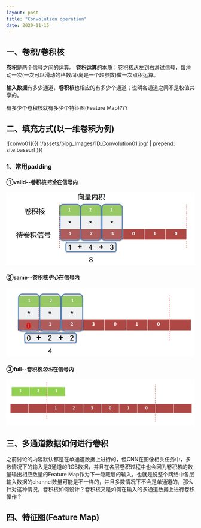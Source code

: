 ```yaml
---
layout: post
title: "Convolution operation"
date: 2020-11-15
---
```


## 一、卷积/卷积核

**卷积**是两个信号之间的运算。
**卷积运算**的本质：卷积核从左到右滑过信号，每滑动一次(一次可以滑动的格数/距离是一个超参数)做一次点积运算。

**输入数据**有多少通道，**卷积核**也相应的有多少个通道；说明各通道之间不是权值共享的。

有多少个卷积核就有多少个特征图(Feature Map)???


## 二、填充方式(以一维卷积为例)

![convo01]({{ '/assets/blog_Images/1D_Convolution01.jpg' | prepend: site.baseurl }})

### 1、常用padding

#### ①valid--卷积核*完全*在信号内
![valid](/assets/blog_Images/1D_valid01.jpg)

#### ②same--卷积核*中心*在信号内
![same](../assets/blog_Images/1D_same01.jpg)

#### ③full--卷积核*边沿*在信号内
![full](../assets/blog_Images/1D_full01.jpg)

## 三、多通道数据如何进行卷积

之前讨论的内容默认都是在单通道数据上进行的，但CNN在图像相关任务中，多数情况下的输入是3通道的RGB数据，并且在各层卷积过程中也会因为卷积核的数量输出相应数量的Feature Map作为下一隐藏层的输入，也就是说整个网络中各层输入数据的channel数量可能是不一样的，并且多数情况下不会是单通道的，那么针对这种情况，卷积核如何设计？卷积核又是如何在输入的多通道数据上进行卷积操作？

## 四、特征图(Feature Map)

